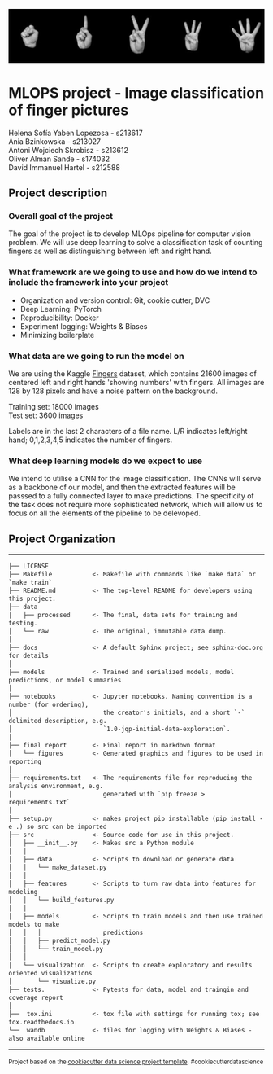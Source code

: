 ![alt text](https://github.com/helenyaben/dtu_mlops_project/blob/master/final_report/figures/dataset-cover.jpg)
# MLOPS project - Image classification of finger pictures

Helena Sofía Yaben Lopezosa - s213617 \
Ania Bzinkowska - s213027 \
Antoni  Wojciech Skrobisz - s213612 \
Oliver Alman Sande - s174032 \
David Immanuel Hartel - s212588 

## Project description


### Overall goal of the project
The goal of the project is to develop MLOps pipeline for computer vision problem. We will use deep learning to solve a classification task of counting fingers as well as distinguishing between left and right hand.


### What framework are we going to use and how do we intend to include the framework into your project

 - Organization and version control: Git, cookie cutter, DVC
 - Deep Learning: PyTorch
 - Reproducibility: Docker
 - Experiment logging: Weights & Biases
 - Minimizing boilerplate


### What data are we going to run the model on
We are using the Kaggle [Fingers](https://www.kaggle.com/datasets/koryakinp/fingers) dataset, which contains 21600 images of centered left and right hands 'showing numbers' with fingers. All images are 128 by 128 pixels and have a noise pattern on the background.

Training set: 18000 images \
Test set: 3600 images 

Labels are in the last 2 characters of a file name. L/R indicates left/right hand; 0,1,2,3,4,5 indicates the number of fingers.


### What deep learning models do we expect to use
We intend to utilise a CNN for the image classification. The CNNs will serve as a backbone of our model, and then the extracted features will be passsed to a fully connected layer to make predictions. The specificity of the task does not require more sophisticated network, which will allow us to focus on all the elements of the pipeline to be delevoped.


## Project Organization
------------

    ├── LICENSE
    ├── Makefile           <- Makefile with commands like `make data` or `make train`
    ├── README.md          <- The top-level README for developers using this project.
    ├── data
    │   ├── processed      <- The final, data sets for training and testing.
    │   └── raw            <- The original, immutable data dump.
    │
    ├── docs               <- A default Sphinx project; see sphinx-doc.org for details
    │
    ├── models             <- Trained and serialized models, model predictions, or model summaries
    │
    ├── notebooks          <- Jupyter notebooks. Naming convention is a number (for ordering),
    │                         the creator's initials, and a short `-` delimited description, e.g.
    │                         `1.0-jqp-initial-data-exploration`.
    │
    ├── final report       <- Final report in markdown format
    │   └── figures        <- Generated graphics and figures to be used in reporting
    │
    ├── requirements.txt   <- The requirements file for reproducing the analysis environment, e.g.
    │                         generated with `pip freeze > requirements.txt`
    │
    ├── setup.py           <- makes project pip installable (pip install -e .) so src can be imported
    ├── src                <- Source code for use in this project.
    │   ├── __init__.py    <- Makes src a Python module
    │   │
    │   ├── data           <- Scripts to download or generate data
    │   │   └── make_dataset.py
    │   │
    │   ├── features       <- Scripts to turn raw data into features for modeling
    │   │   └── build_features.py
    │   │
    │   ├── models         <- Scripts to train models and then use trained models to make
    │   │   │                 predictions
    │   │   ├── predict_model.py
    │   │   └── train_model.py
    │   │
    │   └── visualization  <- Scripts to create exploratory and results oriented visualizations
    │       └── visualize.py
    ├── tests.             <- Pytests for data, model and traingin and coverage report
    │
    ├──  tox.ini           <- tox file with settings for running tox; see tox.readthedocs.io
    └──  wandb             <- files for logging with Weights & Biases - also available online


--------

<p><small>Project based on the <a target="_blank" href="https://drivendata.github.io/cookiecutter-data-science/">cookiecutter data science project template</a>. #cookiecutterdatascience</small></p>

